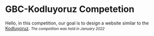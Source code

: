 # GBC-Kodluyoruz Competetion
Hello, in this competition, our goal is to design a website similar to the  [Kodluyoruz](https://www.kodluyoruz.org/ "Kodluyoruz Home Page").
<small>_The competition was held in January 2022_
